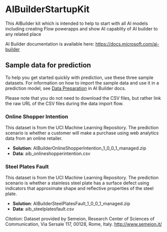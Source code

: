 # AIBuilderStartupKit

This AIBuilder kit which is intended to help to start with all AI models including creating Flow powerapps and show AI capablity of AI builder to any related place 

AI Builder documentation is available here: <https://docs.microsoft.com/ai-builder>

## Sample data for prediction

To help you get started quickly with prediction, use these three sample datasets. For information on how to import the sample data and use it in a prediction model, see [Data Preparation](https://docs.microsoft.com/ai-builder/prediction-data-prep) in AI Builder docs.

Please note that you do not need to download the CSV files, but rather link the raw URL of the CSV files during the data import flow.

### Online Shopper Intention

This dataset is from the UCI Machine Learning Repository. The prediction scenario is whether a customer will make a purchase using web analytics data from an online retailer.
-	**Solution**: AIBuilderOnlineShopperIntention_1_0_0_1_managed.zip 
-	**Data**: aib_onlineshopperintention.csv
 

### Steel Plates Fault

This dataset is from the UCI Machine Learning Repository. The prediction scenario is whether a stainless steel plate has a surface defect using indicators that approximate shape and reflective properties of the steel plate.
-	**Solution**: AIBuilderSteelPlatesFault_1_0_0_1_managed.zip
-	**Data**: aib_steelplatesfault.csv

*Citation*: Dataset provided by Semeion, Research Center of Sciences of Communication, Via Sersale 117, 00128, Rome, Italy. <http://www.semeion.it/>



